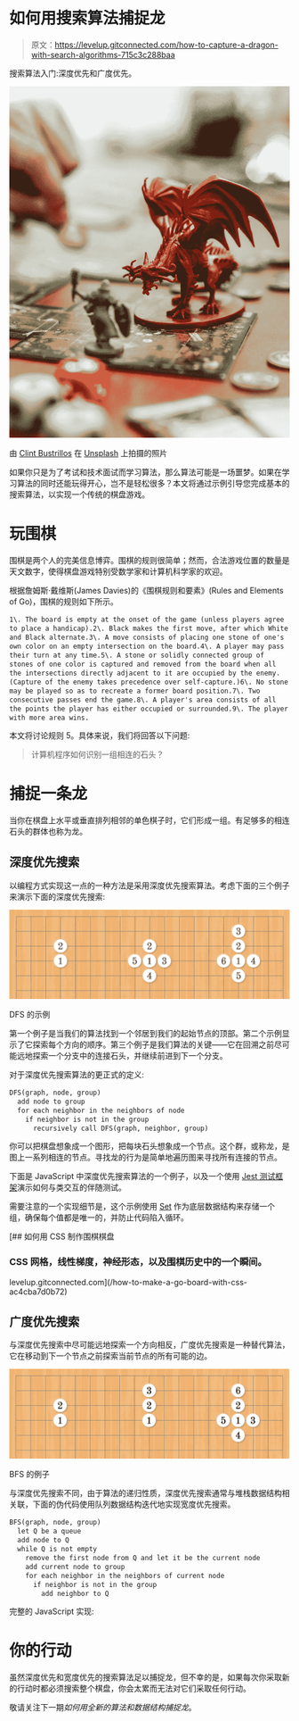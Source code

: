 # 如何用搜索算法捕捉龙

> 原文：<https://levelup.gitconnected.com/how-to-capture-a-dragon-with-search-algorithms-715c3c288baa>

搜索算法入门:深度优先和广度优先。

![](img/d639f8a8f58014f43291b91ea0e37915.png)

由 [Clint Bustrillos](https://unsplash.com/@clintbustrillos?utm_source=medium&utm_medium=referral) 在 [Unsplash](https://unsplash.com?utm_source=medium&utm_medium=referral) 上拍摄的照片

如果你只是为了考试和技术面试而学习算法，那么算法可能是一场噩梦。如果在学习算法的同时还能玩得开心，岂不是轻松很多？本文将通过示例引导您完成基本的搜索算法，以实现一个传统的棋盘游戏。

# 玩围棋

围棋是两个人的完美信息博弈。围棋的规则很简单；然而，合法游戏位置的数量是天文数字，使得棋盘游戏特别受数学家和计算机科学家的欢迎。

根据詹姆斯·戴维斯(James Davies)的《围棋规则和要素》(Rules and Elements of Go)，围棋的规则如下所示。

```
1\. The board is empty at the onset of the game (unless players agree to place a handicap).2\. Black makes the first move, after which White and Black alternate.3\. A move consists of placing one stone of one's own color on an empty intersection on the board.4\. A player may pass their turn at any time.5\. A stone or solidly connected group of stones of one color is captured and removed from the board when all the intersections directly adjacent to it are occupied by the enemy. (Capture of the enemy takes precedence over self-capture.)6\. No stone may be played so as to recreate a former board position.7\. Two consecutive passes end the game.8\. A player's area consists of all the points the player has either occupied or surrounded.9\. The player with more area wins.
```

本文将讨论规则 5。具体来说，我们将回答以下问题:

> 计算机程序如何识别一组相连的石头？

# 捕捉一条龙

当你在棋盘上水平或垂直排列相邻的单色棋子时，它们形成一组。有足够多的相连石头的群体也称为龙。

## 深度优先搜索

以编程方式实现这一点的一种方法是采用深度优先搜索算法。考虑下面的三个例子来演示下面的深度优先搜索:

![](img/85d797933647e0237a581df47ba45189.png)

DFS 的示例

第一个例子是当我们的算法找到一个邻居到我们的起始节点的顶部。第二个示例显示了它探索每个方向的顺序。第三个例子是我们算法的关键——它在回溯之前尽可能远地探索一个分支中的连接石头，并继续前进到下一个分支。

对于深度优先搜索算法的更正式的定义:

```
DFS(graph, node, group)
  add node to group
  for each neighbor in the neighbors of node
    if neighbor is not in the group
      recursively call DFS(graph, neighbor, group)
```

你可以把棋盘想象成一个图形，把每块石头想象成一个节点。这个群，或称龙，是图上一系列相连的节点。寻找龙的行为是简单地遍历图来寻找所有连接的节点。

下面是 JavaScript 中深度优先搜索算法的一个例子，以及一个使用 [Jest 测试框架](https://jestjs.io/)演示如何与类交互的伴随测试。

需要注意的一个实现细节是，这个示例使用 [Set](https://developer.mozilla.org/en-US/docs/Web/JavaScript/Reference/Global_Objects/Set) 作为底层数据结构来存储一个组，确保每个值都是唯一的，并防止代码陷入循环。

[](/how-to-make-a-go-board-with-css-ac4cba7d0b72) [## 如何用 CSS 制作围棋棋盘

### CSS 网格，线性梯度，神经形态，以及围棋历史中的一个瞬间。

levelup.gitconnected.com](/how-to-make-a-go-board-with-css-ac4cba7d0b72) 

## 广度优先搜索

与深度优先搜索中尽可能远地探索一个方向相反，广度优先搜索是一种替代算法，它在移动到下一个节点之前探索当前节点的所有可能的边。

![](img/543eff442960165a4c4a5f748a865cf2.png)

BFS 的例子

与深度优先搜索不同，由于算法的递归性质，深度优先搜索通常与堆栈数据结构相关联，下面的伪代码使用队列数据结构迭代地实现宽度优先搜索。

```
BFS(graph, node, group)
  let Q be a queue
  add node to Q
  while Q is not empty
    remove the first node from Q and let it be the current node
    add current node to group
    for each neighbor in the neighbors of current node
      if neighbor is not in the group
        add neighbor to Q
```

完整的 JavaScript 实现:

# 你的行动

虽然深度优先和宽度优先的搜索算法足以捕捉龙，但不幸的是，如果每次你采取新的行动时都必须搜索整个棋盘，你会太累而无法对它们采取任何行动。

敬请关注下一期*如何用全新的算法和数据结构捕捉龙*。